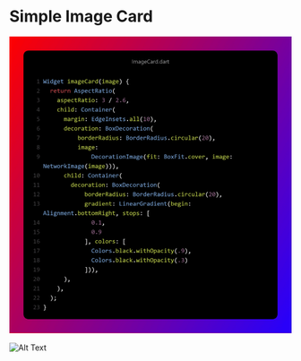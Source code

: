 # Simple Image Card 

![alt text](https://github.com/mehdihosseinimoghadam/Flutter/blob/main/1/Widget%20(2).png)

![Alt Text](https://github.com/mehdihosseinimoghadam/Flutter/blob/main/1/imageCard.gif)
